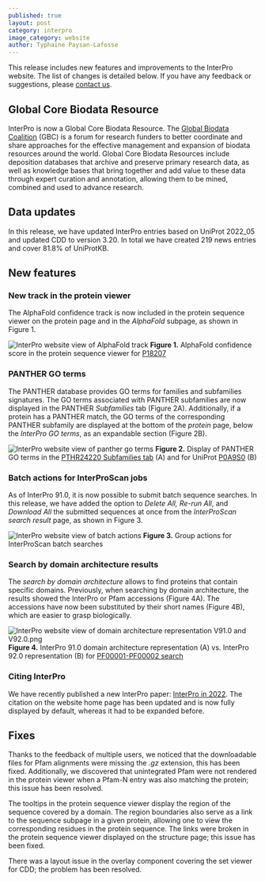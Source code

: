 ```yaml
---
published: true
layout: post
category: interpro
image_category: website
author: Typhaine Paysan-Lafosse
---
```

This release includes new features and improvements to the InterPro website. The list of changes is detailed below. If you have any feedback or suggestions, please [contact us](https://www.ebi.ac.uk/support/interpro).

## Global Core Biodata Resource
InterPro is now a Global Core Biodata Resource. The [Global Biodata Coalition](https://globalbiodata.org/) (GBC) is a forum for research funders to better coordinate and share approaches for the effective management and expansion of biodata resources around the world. Global Core Biodata Resources include deposition databases that archive and preserve primary research data,  as well as knowledge bases that bring together and add value to these data through expert curation and annotation, allowing them to be mined, combined and used to advance research.

## Data updates
In this release, we have updated InterPro entries based on UniProt 2022_05 and updated CDD to version 3.20. In total we have created 219 news entries and cover 81.8% of UniProtKB.

## New features
### New track in the protein viewer
The AlphaFold confidence track is now included in the protein sequence viewer on the protein page and in the _AlphaFold_ subpage, as shown in Figure 1.

![InterPro website view of AlphaFold track]({{site.baseurl}}/assets/media/images/posts/interpro_92_af_track.png)
**Figure 1.** AlphaFold confidence score in the protein sequence viewer for [P18207](https://www.ebi.ac.uk/interpro/protein/reviewed/P18207/alphafold/)

### PANTHER GO terms
The PANTHER database provides GO terms for families and subfamilies signatures.
The GO terms associated with PANTHER subfamilies are now displayed in the PANTHER _Subfamilies_ tab (Figure 2A). Additionally, if a protein has a PANTHER match, the GO terms of the corresponding PANTHER subfamily are displayed at the bottom of the _protein_ page, below the _InterPro GO terms_, as an expandable section (Figure 2B).

![InterPro website view of panther go terms]({{site.baseurl}}/assets/media/images/posts/interpro_92_panther_go.png)
**Figure 2.** Display of PANTHER GO terms in the [PTHR24220 Subfamilies tab](https://www.ebi.ac.uk/interpro/entry/panther/PTHR24220/subfamilies/#table) (A) and for UniProt [P0A9S0](https://www.ebi.ac.uk/interpro/protein/reviewed/P0A9S0/) (B)

### Batch actions for InterProScan jobs
As of InterPro 91.0, it is now possible to submit batch sequence searches. In this release, we have added the option to _Delete All, Re-run All_, and _Download All_ the submitted sequences at once from the _InterProScan search result_ page, as shown in Figure 3.

![InterPro website view of batch actions]({{site.baseurl}}/assets/media/images/posts/interpro_92_batch_actions.png)
**Figure 3.** Group actions for InterProScan batch searches

### Search by domain architecture results
The _search by domain architecture_ allows to find proteins that contain specific domains.
Previously, when searching by domain architecture, the results showed the InterPro or Pfam accessions (Figure 4A). The accessions have now been substituted by their short names (Figure 4B), which are easier to grasp biologically.

![InterPro website view of domain architecture representation V91.0 and V92.0.png]({{site.baseurl}}/assets/media/images/posts/interpro_92_ida.png)
**Figure 4.** InterPro 91.0 domain architecture representation (A) vs. InterPro 92.0 representation (B) for [PF00001-PF00002 search](https://www.ebi.ac.uk/interpro/search/ida/?ida_search=PF00001%2CPF00002)

### Citing InterPro
We have recently published a new InterPro paper: [InterPro in 2022](https://doi.org/10.1093/nar/gkac993). The citation on the website home page has been updated and is now fully displayed by default, whereas it had to be expanded before.

## Fixes
Thanks to the feedback of multiple users, we noticed that the downloadable files for Pfam alignments were missing the _.gz_ extension, this has been fixed.
Additionally, we discovered that unintegrated Pfam were not rendered in the protein viewer when a Pfam-N entry was also matching the protein; this issue has been resolved.

The tooltips in the protein sequence viewer display the region of the sequence covered by a domain. The region boundaries also serve as a link to the sequence subpage in a given protein, allowing one to view the corresponding residues in the protein sequence. The links were broken in the protein sequence viewer displayed on the structure page; this issue has been fixed.

There was a layout issue in the overlay component covering the set viewer for CDD; the problem has been resolved.
